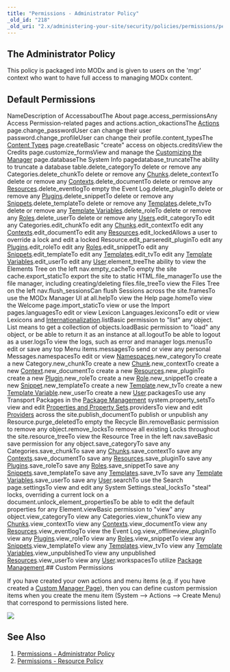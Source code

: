 ```yaml
---
title: "Permissions - Administrator Policy"
_old_id: "218"
_old_uri: "2.x/administering-your-site/security/policies/permissions/permissions-administrator-policy"
---
```


## The Administrator Policy

This policy is packaged into MODx and is given to users on the 'mgr' context who want to have full access to managing MODx content.

## Default Permissions

NameDescription of AccessaboutThe About page.access\_permissionsAny Access Permission-related pages and actions.action\_okactionsThe [Actions](developing-in-modx/advanced-development/custom-manager-pages/actions-and-menus "Actions and Menus") page.change\_passwordUser can change their user password.change\_profileUser can change their profile.content\_typesThe [Content Types](making-sites-with-modx/structuring-your-site/resources/content-types "Content Types") page.createBasic "create" access on objects.creditsView the Credits page.customize\_formsView and manage the [Customizing the Manager](administering-your-site/customizing-the-manager "Customizing the Manager") page.databaseThe System Info pagedatabase\_truncateThe ability to truncate a database table.delete\_categoryTo delete or remove any Categories.delete\_chunkTo delete or remove any [Chunks](making-sites-with-modx/structuring-your-site/chunks "Chunks").delete\_contextTo delete or remove any [Contexts](administering-your-site/contexts "Contexts").delete\_documentTo delete or remove any [Resources](making-sites-with-modx/structuring-your-site/resources "Resources").delete\_eventlogTo empty the Event Log.delete\_pluginTo delete or remove any [Plugins](developing-in-modx/basic-development/plugins "Plugins").delete\_snippetTo delete or remove any [Snippets](developing-in-modx/basic-development/snippets "Snippets").delete\_templateTo delete or remove any [Templates](making-sites-with-modx/structuring-your-site/templates "Templates").delete\_tvTo delete or remove any [Template Variables](making-sites-with-modx/customizing-content/template-variables "Template Variables").delete\_roleTo delete or remove any [Roles](administering-your-site/security/roles "Roles").delete\_userTo delete or remove any [Users](administering-your-site/security/users "Users").edit\_categoryTo edit any Categories.edit\_chunkTo edit any [Chunks](making-sites-with-modx/structuring-your-site/chunks "Chunks").edit\_contextTo edit any [Contexts](administering-your-site/contexts "Contexts").edit\_documentTo edit any [Resources](making-sites-with-modx/structuring-your-site/resources "Resources").edit\_lockedAllows a user to override a lock and edit a locked Resource.edit\_parseredit\_pluginTo edit any [Plugins](developing-in-modx/basic-development/plugins "Plugins").edit\_roleTo edit any [Roles](administering-your-site/security/roles "Roles").edit\_snippetTo edit any [Snippets](developing-in-modx/basic-development/snippets "Snippets").edit\_templateTo edit any [Templates](making-sites-with-modx/structuring-your-site/templates "Templates").edit\_tvTo edit any [Template Variables](making-sites-with-modx/customizing-content/template-variables "Template Variables").edit\_userTo edit any [User](administering-your-site/security/users "Users").element\_treeThe ability to view the Elements Tree on the left nav.empty\_cacheTo empty the site cache.export\_staticTo export the site to static HTML.file\_managerTo use the file manager, including creating/deleting files.file\_treeTo view the Files Tree on the left nav.flush\_sessionsCan flush Sessions across the site.framesTo use the MODx Manager UI at all.helpTo view the Help page.homeTo view the Welcome page.import\_staticTo view or use the Import pages.languagesTo edit or view Lexicon Languages.lexiconsTo edit or view Lexicons and [Internationalization](developing-in-modx/advanced-development/internationalization "Internationalization").listBasic permission to "list" any object. List means to get a collection of objects.loadBasic permission to "load" any object, or be able to return it as an instance at all.logoutTo be able to logout as a user.logsTo view the logs, such as error and manager logs.menusTo edit or save any top Menu items.messagesTo send or view any personal Messages.namespacesTo edit or view [Namespaces](developing-in-modx/advanced-development/namespaces "Namespaces").new\_categoryTo create a new Category.new\_chunkTo create a new [Chunk](making-sites-with-modx/structuring-your-site/chunks "Chunks").new\_contextTo create a new [Context](administering-your-site/contexts "Contexts").new\_documentTo create a new [Resources](making-sites-with-modx/structuring-your-site/resources "Resources").new\_pluginTo create a new [Plugin](developing-in-modx/basic-development/plugins "Plugins").new\_roleTo create a new [Role](administering-your-site/security/roles "Roles").new\_snippetTo create a new [Snippet](developing-in-modx/basic-development/snippets "Snippets").new\_templateTo create a new [Template](making-sites-with-modx/structuring-your-site/templates "Templates").new\_tvTo create a new [Template Variable](making-sites-with-modx/customizing-content/template-variables "Template Variables").new\_userTo create a new [User](administering-your-site/security/users "Users").packagesTo use any Transport Packages in the [Package Management](developing-in-modx/advanced-development/package-management "Package Management") system.property\_setsTo view and edit [Properties and Property Sets](making-sites-with-modx/customizing-content/properties-and-property-sets "Properties and Property Sets").providersTo view and edit [Providers](developing-in-modx/advanced-development/package-management/providers "Providers") across the site.publish\_documentTo publish or unpublish any Resource.purge\_deletedTo empty the Recycle Bin.removeBasic permission to remove any object.remove\_locksTo remove all existing Locks throughout the site.resource\_treeTo view the Resource Tree in the left nav.saveBasic save permission for any object.save\_categoryTo save any Categories.save\_chunkTo save any [Chunks](making-sites-with-modx/structuring-your-site/chunks "Chunks").save\_contextTo save any [Contexts](administering-your-site/contexts "Contexts").save\_documentTo save any [Resources](making-sites-with-modx/structuring-your-site/resources "Resources").save\_pluginTo save any [Plugins](developing-in-modx/basic-development/plugins "Plugins").save\_roleTo save any [Roles](administering-your-site/security/roles "Roles").save\_snippetTo save any [Snippets](developing-in-modx/basic-development/snippets "Snippets").save\_templateTo save any [Templates](making-sites-with-modx/structuring-your-site/templates "Templates").save\_tvTo save any [Template Variables](making-sites-with-modx/customizing-content/template-variables "Template Variables").save\_userTo save any [User](administering-your-site/security/users "Users").searchTo use the Search page.settingsTo view and edit any System Settings.steal\_locksTo "steal" locks, overriding a current lock on a document.unlock\_element\_propertiesTo be able to edit the default properties for any Element.viewBasic permission to "view" any object.view\_categoryTo view any Categories.view\_chunkTo view any [Chunks](making-sites-with-modx/structuring-your-site/chunks "Chunks").view\_contextTo view any [Contexts](administering-your-site/contexts "Contexts").view\_documentTo view any [Resources](making-sites-with-modx/structuring-your-site/resources "Resources").view\_eventlogTo view the Event Log.view\_offlineview\_pluginTo view any [Plugins](developing-in-modx/basic-development/plugins "Plugins").view\_roleTo view any [Roles](administering-your-site/security/roles "Roles").view\_snippetTo view any [Snippets](developing-in-modx/basic-development/snippets "Snippets").view\_templateTo view any [Templates](making-sites-with-modx/structuring-your-site/templates "Templates").view\_tvTo view any [Template Variables](making-sites-with-modx/customizing-content/template-variables "Template Variables").view\_unpublishedTo view any unpublished [Resources](making-sites-with-modx/structuring-your-site/resources "Resources").view\_userTo view any [User](administering-your-site/security/users "Users").workspacesTo utilize [Package Management](developing-in-modx/advanced-development/package-management "Package Management").## Custom Permissions

If you have created your own actions and menu items (e.g. if you have created a [Custom Manager Page](developing-in-modx/advanced-development/custom-manager-pages/custom-manager-pages-tutorial "Custom Manager Pages Tutorial")), then you can define custom permission items when you create the menu item (System --> Actions --> Create Menu) that correspond to permissions listed here.

![](/download/attachments/18678342/MODX+Custom+Permission.jpg?version=1&modificationDate=1331314961000)

## See Also

1. [Permissions - Administrator Policy](administering-your-site/security/policies/permissions/permissions-administrator-policy)
2. [Permissions - Resource Policy](administering-your-site/security/policies/permissions/permissions-resource-policy)